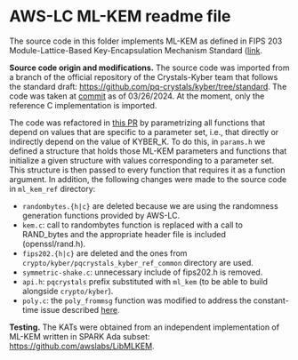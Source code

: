 # AWS-LC ML-KEM readme file

The source code in this folder implements ML-KEM as defined in FIPS 203 Module-Lattice-Based Key-Encapsulation Mechanism Standard ([link](https://csrc.nist.gov/pubs/fips/203/final).

**Source code origin and modifications.** The source code was imported from a branch of the official repository of the Crystals-Kyber team that follows the standard draft: https://github.com/pq-crystals/kyber/tree/standard. The code was taken at [commit](https://github.com/pq-crystals/kyber/commit/11d00ff1f20cfca1f72d819e5a45165c1e0a2816) as of 03/26/2024. At the moment, only the reference C implementation is imported.

The code was refactored in [this PR](https://github.com/aws/aws-lc/pull/1763) by parametrizing all functions that depend on values that are specific to a parameter set, i.e., that directly or indirectly depend on the value of KYBER_K. To do this, in `params.h` we defined a structure that holds those ML-KEM parameters and functions
that initialize a given structure with values corresponding to a parameter set. This structure is then passed to every function that requires it as a function argument. In addition, the following changes were made to the source code in `ml_kem_ref` directory:
- `randombytes.{h|c}` are deleted because we are using the randomness generation functions provided by AWS-LC.
- `kem.c`: call to randombytes function is replaced with a call to RAND_bytes and the appropriate header file is included (openssl/rand.h).
- `fips202.{h|c}` are deleted and the ones from `crypto/kyber/pqcrystals_kyber_ref_common` directory are used.
- `symmetric-shake.c`: unnecessary include of fips202.h is removed.
- `api.h`: `pqcrystals` prefix substituted with `ml_kem` (to be able to build alongside `crypto/kyber`).
- `poly.c`: the `poly_frommsg` function was modified to address the constant-time issue described [here](https://github.com/pq-crystals/kyber/commit/9b8d30698a3e7449aeb34e62339d4176f11e3c6c).

**Testing.** The KATs were obtained from an independent implementation of ML-KEM written in SPARK Ada subset: https://github.com/awslabs/LibMLKEM.
